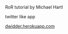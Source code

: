 RoR tutorial by Michael Hartl

twitter like app

<a href="https://dwidder.herokuapp.com">dwidder.herokuapp.com</a>
